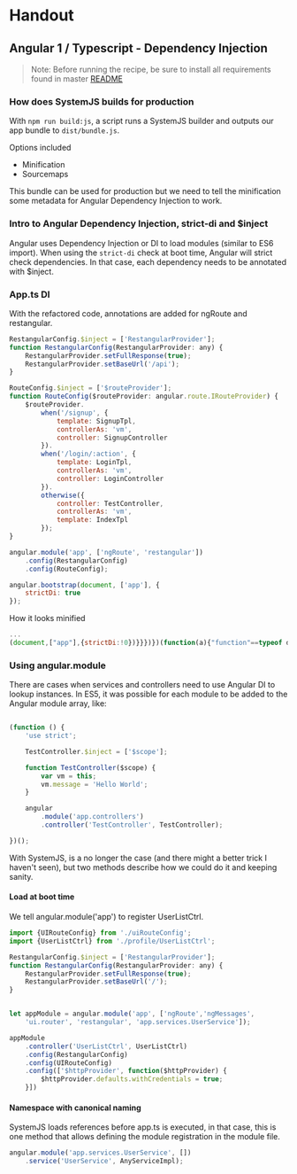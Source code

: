# Handout
## Angular 1 / Typescript - Dependency Injection 


> Note: Before running the recipe, be sure to install all requirements found in master [README](https://github.com/molekilla/rutha-2016)

###  How does SystemJS builds for production

With `npm run build:js`, a script runs a SystemJS builder and outputs our app bundle to `dist/bundle.js`.

Options included

* Minification
* Sourcemaps

This bundle can be used for production but we need to tell the minification some metadata for Angular Dependency Injection to work.

### Intro to Angular Dependency Injection, strict-di and $inject

Angular uses Dependency Injection or DI to load modules (similar to ES6 import). When using the `strict-di` check at boot time, 
Angular will strict check dependencies. In that case, each dependency needs to be annotated with $inject.

### App.ts DI

With the refactored code, annotations are added for ngRoute and restangular.

```javascript
RestangularConfig.$inject = ['RestangularProvider'];
function RestangularConfig(RestangularProvider: any) {
    RestangularProvider.setFullResponse(true);
    RestangularProvider.setBaseUrl('/api');
}

RouteConfig.$inject = ['$routeProvider'];
function RouteConfig($routeProvider: angular.route.IRouteProvider) {
    $routeProvider.
        when('/signup', {
            template: SignupTpl,
            controllerAs: 'vm',
            controller: SignupController
        }).
        when('/login/:action', {
            template: LoginTpl,
            controllerAs: 'vm',
            controller: LoginController
        }).
        otherwise({
            controller: TestController,
            controllerAs: 'vm',
            template: IndexTpl
        });
}

angular.module('app', ['ngRoute', 'restangular'])
    .config(RestangularConfig)
    .config(RouteConfig);

angular.bootstrap(document, ['app'], {
    strictDi: true
});
```

How it looks minified

```javascript
...
(document,["app"],{strictDi:!0})}}})})(function(a){"function"==typeof define&&define.amd?define([],a):"object"==typeof module&&module.exports&&"function"==typeof require?module.exports=a():a()});["default"],controllerAs:"vm",controller:f.SignupController}).when("/login/:action",{template:h["default"],controllerAs:"vm",controller:e.LoginController}).otherwise({controller:d.TestController,controllerAs:"vm",template:g["default"]})}var d,e,f,g,h,i;return{setters:[function(a){},function(a){},function(a){},function(a){},function(a){d=a},function(a){e=a},function(a){f=a},function(a){g=a},function(a){h=a},function(a){i=a}],execute:function(){b.$inject=["RestangularProvider"],c.$inject=["$routeProvider"],angular.module("app",["ngRoute","restangular"]).config(b).config(c),angular.bootstrap(document,["app"],{strictDi:!0})}}})})(function(a){"function"==typeof define&&define.amd?define([],a):"object"==typeof module&&module.exports&&"function"==typeof require?module.exports=a():a()});
```
### Using angular.module

There are cases when services and controllers need to use Angular DI to lookup instances. In ES5, it was possible for each module
to be added to the Angular module array, like:

```javascript

(function () {
    'use strict';

    TestController.$inject = ['$scope'];

    function TestController($scope) {
        var vm = this;
        vm.message = 'Hello World';
    }

    angular
        .module('app.controllers')
        .controller('TestController', TestController);

})();
```

With SystemJS, is a no longer the case (and there might a better trick I haven't seen), but two methods describe how we could do it
and keeping sanity.

#### Load at boot time

We tell angular.module('app') to register UserListCtrl.

```javascript
import {UIRouteConfig} from './uiRouteConfig';
import {UserListCtrl} from './profile/UserListCtrl';

RestangularConfig.$inject = ['RestangularProvider'];
function RestangularConfig(RestangularProvider: any) {
    RestangularProvider.setFullResponse(true);
    RestangularProvider.setBaseUrl('/');
}


let appModule = angular.module('app', ['ngRoute','ngMessages', 
    'ui.router', 'restangular', 'app.services.UserService']);

appModule
    .controller('UserListCtrl', UserListCtrl)
    .config(RestangularConfig)
    .config(UIRouteConfig)
    .config(['$httpProvider', function($httpProvider) {
        $httpProvider.defaults.withCredentials = true;
    }])
```

#### Namespace with canonical naming

SystemJS loads references before app.ts is executed, in that case, this is one method that allows defining 
the module registration in the module file. 

```javascript
angular.module('app.services.UserService', [])
    .service('UserService', AnyServiceImpl);
```